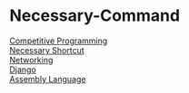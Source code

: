 # Necessary-Command

[Competitive Programming](Competitive%20Programming.md)<br>
[Necessary Shortcut](Necessary%20Shortcut.md)<br>
[Networking](Networking.md)<br>
[Django](Django.md)<br>
[Assembly Language](Assembly%20Language.md)